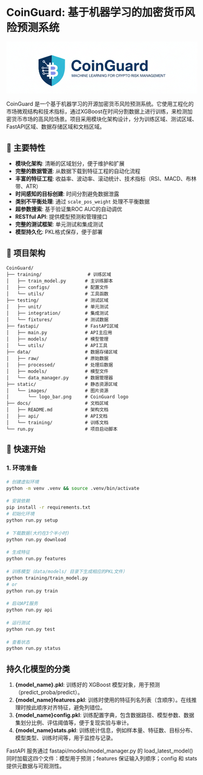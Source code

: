 # CoinGuard: 基于机器学习的加密货币风险预测系统

<img src="static/images/logo_bar.png"/>

CoinGuard 是一个基于机器学习的开源加密货币风险预测系统。它使用工程化的市场微观结构和技术指标，通过XGBoost在时间分割数据上进行训练，来检测加密货币市场的高风险场景。项目采用模块化架构设计，分为训练区域、测试区域、FastAPI区域、数据存储区域和文档区域。

## 🚀 主要特性

- **模块化架构**: 清晰的区域划分，便于维护和扩展
- **完整的数据管道**: 从数据下载到特征工程的自动化流程
- **丰富的特征工程**: 收益率、波动率、滚动统计、技术指标（RSI、MACD、布林带、ATR）
- **时间感知的目标创建**: 时间分割避免数据泄露
- **类别不平衡处理**: 通过 `scale_pos_weight` 处理不平衡数据
- **超参数搜索**: 基于验证集ROC AUC的自动调优
- **RESTful API**: 提供模型预测和管理接口
- **完整的测试框架**: 单元测试和集成测试
- **模型持久化**: PKL格式保存，便于部署

## 📁 项目架构

```
CoinGuard/
├── training/                 # 训练区域
│   ├── train_model.py       # 主训练脚本
│   ├── configs/             # 配置文件
│   └── utils/               # 工具函数
├── testing/                 # 测试区域
│   ├── unit/                # 单元测试
│   ├── integration/         # 集成测试
│   └── fixtures/            # 测试数据
├── fastapi/                 # FastAPI区域
│   ├── main.py              # API主应用
│   ├── models/              # 模型管理
│   └── utils/               # API工具
├── data/                    # 数据存储区域
│   ├── raw/                 # 原始数据
│   ├── processed/           # 处理后数据
│   ├── models/              # 模型文件
│   └── data_manager.py      # 数据管理器
├── static/                  # 静态资源区域
│   └── images/              # 图片资源
│       └── logo_bar.png     # CoinGuard logo
├── docs/                    # 文档区域
│   ├── README.md            # 架构文档
│   ├── api/                 # API文档
│   └── training/            # 训练文档
└── run.py                   # 项目启动脚本
```

## 🚀 快速开始

### 1. 环境准备

```bash
# 创建虚拟环境
python -m venv .venv && source .venv/bin/activate

# 安装依赖
pip install -r requirements.txt
# 初始化环境
python run.py setup

# 下载数据(大约在3个半小时)
python run.py download

# 生成特征
python run.py features

# 训练模型（data/models/ 目录下生成相应的PKL文件）
python training/train_model.py
# or
python run.py train 

# 启动API服务
python run.py api

# 运行测试
python run.py test

# 查看状态
python run.py status
```

## 持久化模型的分类

1. **{model_name}.pkl**: 训练好的 XGBoost 模型对象，用于预测（predict_proba/predict）。
2. **{model_name}features.pkl**: 训练时使用的特征列名列表（含顺序）。在线推理时按此顺序对齐特征，避免列错位。
3. **{model_name}config.pkl**: 训练配置字典，包含数据路径、模型参数、数据集划分比例、评估阈值等，便于复现实验与审计。
4. **{model_name}stats.pkl**: 训练统计信息，例如样本量、特征数、目标分布、模型类型、训练时间等，用于监控与记录。

FastAPI 服务通过 fastapi/models/model_manager.py 的 load_latest_model() 同时加载这四个文件：模型用于预测；features 保证输入列顺序；config 和 stats 提供元数据与可观测性。